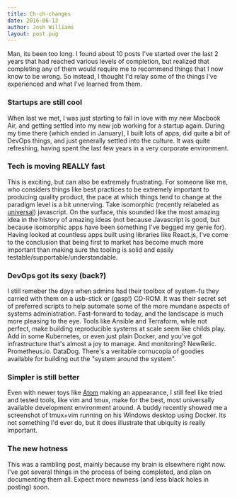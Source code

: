 ```yaml
---
title: Ch-ch-changes
date: 2016-06-13
author: Josh Williams
layout: post.pug
---
```

Man, its been too long.  I found about 10 posts I've started over the last 2
years that had reached various levels of completion, but realized that
completing any of them would require me to recommend things that I now know to
be wrong.  So instead, I thought I'd relay some of the things I've experienced
and what I've learned from them.

<!--more-->

### Startups are still cool
When last we met, I was just starting to fall in love with my new Macbook Air,
and getting settled into my new job working for a startup again.  During my time
there (which ended in January), I built lots of apps, did quite a bit of DevOps
things, and just generally settled into the culture.  It was quite refreshing,
having spent the last few years in a very corporate environment.

### Tech is moving REALLY fast
This is exciting, but can also be extremely frustrating.  For someone like me,
who considers things like best practices to be extremely important to producing
quality product, the pace at which things tend to change at the paradigm level
is a bit unnerving.  Take isomorphic (recently relabeled as
[universal](https://medium.com/@mjackson/universal-javascript-4761051b7ae9#.19v96xwxh))
javascript.  On the surface, this sounded like the most amazing idea in the
history of amazing ideas (not because Javascript is good, but because isomorphic
apps have been something I've begged my genie for).  Having looked at countless
apps built using libraries like React.js, I've come to the conclusion that being
first to market has become much more important than making sure the tooling is
solid and easily testable/supportable/understandable.

### DevOps got its sexy (back?)
I still remeber the days when admins had their toolbox of system-fu they carried
with them on a usb-stick or (gasp!) CD-ROM.  It was their secret set of
preferred scripts to help automate some of the more mundane aspects of systems
administration.  Fast-forward to today, and the landscape is much more pleasing
to the eye.  Tools like Ansible and Terraform, while not perfect, make building
reproducible systems at scale seem like childs play.  Add in some Kubernetes, or
even just plain Docker, and you've got infrastructure that's almost a joy to
manage.  And monitoring?  NewRelic. Prometheus.io. DataDog.  There's a veritable
cornucopia of goodies available for building out the "system around the system".

### Simpler is still better
Even with newer toys like [Atom](https://atom.io/) making an appearance, I
still feel like tried and tested tools, like vim and tmux, make for the best,
most universally available development environment around.  A buddy recently
showed me a screenshot of tmux+vim running on his Windows desktop using Docker.
Its not something I'd ever do, but it does illustrate that ubiquity is really
important.

### The new hotness
This was a rambling post, mainly because my brain is elsewhere right now.  I've
got several things in the process of being completed, and plan on documenting
them all.  Expect more newness (and less black holes in posting) soon.
